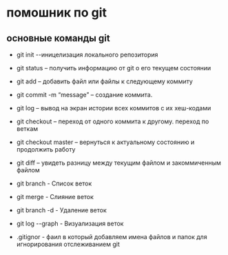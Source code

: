 # помошник по git

## основные команды git

- git init --иницелизация локального репозитория

- git status – получить информацию от git о его текущем состоянии

- git add – добавить файл или файлы к следующему коммиту

- git commit -m “message” – создание коммита.
- git log – вывод на экран истории всех коммитов с их хеш-кодами

- git checkout – переход от одного коммита к другому. переход по веткам

- git checkout master – вернуться к актуальному состоянию и продолжить работу

- git diff – увидеть разницу между текущим файлом и закоммиченным файлом

- git branch - Список веток

- git merge - Слияние веток

- git branch -d - Удаление веток

- git log --graph - Визуализация веток

- .gitignor - фаил в который добавляем имена файлов и папок для игнорирования отслеживанием git
